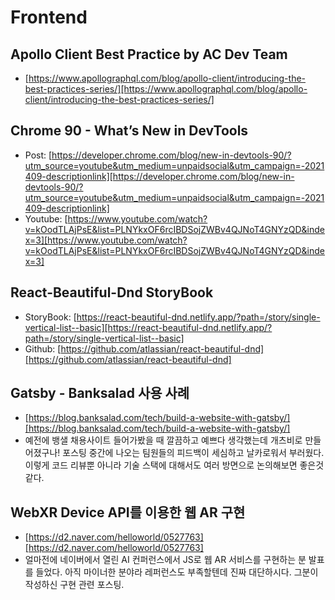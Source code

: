 # Frontend

## Apollo Client Best Practice by AC Dev Team
- [https://www.apollographql.com/blog/apollo-client/introducing-the-best-practices-series/][https://www.apollographql.com/blog/apollo-client/introducing-the-best-practices-series/]

## Chrome 90 - What’s New in DevTools
- Post: [https://developer.chrome.com/blog/new-in-devtools-90/?utm_source=youtube&utm_medium=unpaidsocial&utm_campaign=-2021409-descriptionlink][https://developer.chrome.com/blog/new-in-devtools-90/?utm_source=youtube&utm_medium=unpaidsocial&utm_campaign=-2021409-descriptionlink]
- Youtube: [https://www.youtube.com/watch?v=kOodTLAjPsE&list=PLNYkxOF6rcIBDSojZWBv4QJNoT4GNYzQD&index=3][https://www.youtube.com/watch?v=kOodTLAjPsE&list=PLNYkxOF6rcIBDSojZWBv4QJNoT4GNYzQD&index=3]

## React-Beautiful-Dnd StoryBook
- StoryBook: [https://react-beautiful-dnd.netlify.app/?path=/story/single-vertical-list--basic][https://react-beautiful-dnd.netlify.app/?path=/story/single-vertical-list--basic]
- Github: [https://github.com/atlassian/react-beautiful-dnd][https://github.com/atlassian/react-beautiful-dnd]

## Gatsby - Banksalad 사용 사례 
- [https://blog.banksalad.com/tech/build-a-website-with-gatsby/][https://blog.banksalad.com/tech/build-a-website-with-gatsby/]
- 예전에 뱅샐 채용사이트 들어가봤을 때 깔끔하고 예쁘다 생각했는데 개츠비로 만들어졌구나! 포스팅 중간에 나오는 팀원들의 피드백이 세심하고 날카로워서 부러웠다. 이렇게 코드 리뷰뿐 아니라 기술 스택에 대해서도 여러 방면으로 논의해보면 좋은것 같다.

## WebXR Device API를 이용한 웹 AR 구현
- [https://d2.naver.com/helloworld/0527763][https://d2.naver.com/helloworld/0527763]
- 얼마전에 네이버에서 열린 AI 컨퍼런스에서 JS로 웹 AR 서비스를 구현하는 분 발표를 들었다. 아직 마이너한 분야라 레퍼런스도 부족할텐데 진짜 대단하시다. 그분이 작성하신 구현 관련 포스팅.


[https://developer.chrome.com/blog/new-in-devtools-90/?utm_source=youtube&utm_medium=unpaidsocial&utm_campaign=-2021409-descriptionlink]: https://developer.chrome.com/blog/new-in-devtools-90/?utm_source=youtube&utm_medium=unpaidsocial&utm_campaign=-2021409-descriptionlink

[https://www.youtube.com/watch?v=kOodTLAjPsE&list=PLNYkxOF6rcIBDSojZWBv4QJNoT4GNYzQD&index=3]: https://www.youtube.com/watch?v=kOodTLAjPsE&list=PLNYkxOF6rcIBDSojZWBv4QJNoT4GNYzQD&index=3

[https://react-beautiful-dnd.netlify.app/?path=/story/single-vertical-list--basic]: https://react-beautiful-dnd.netlify.app/?path=/story/single-vertical-list--basic

[https://github.com/atlassian/react-beautiful-dnd]: https://github.com/atlassian/react-beautiful-dnd

[https://blog.banksalad.com/tech/build-a-website-with-gatsby/]: https://blog.banksalad.com/tech/build-a-website-with-gatsby/

[https://d2.naver.com/helloworld/0527763]: https://d2.naver.com/helloworld/0527763

[https://www.apollographql.com/blog/apollo-client/introducing-the-best-practices-series/]: https://www.apollographql.com/blog/apollo-client/introducing-the-best-practices-series/